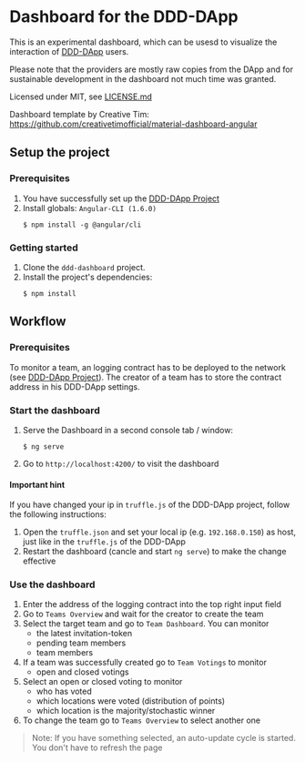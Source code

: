 # Dashboard for the DDD-DApp

This is an experimental dashboard, which can be usesd to visualize the interaction of [DDD-DApp](https://github.com/pirminrehm/ws17-EthereumBlockchain) users.

Please note that the providers are mostly raw copies from the DApp and for sustainable development in the dashboard not much time was granted.

Licensed under MIT, see [LICENSE.md](./LICENSE.md)

Dashboard template by Creative Tim:
https://github.com/creativetimofficial/material-dashboard-angular

## Setup the project
### Prerequisites
1. You have successfully set up the [DDD-DApp Project](https://github.com/pirminrehm/ws17-EthereumBlockchain)
2. Install globals: `Angular-CLI (1.6.0)`
    ```shell
    $ npm install -g @angular/cli
    ```
### Getting started
1. Clone the `ddd-dashboard` project.
2. Install the project's dependencies:
    ```shell
    $ npm install
    ```

## Workflow
### Prerequisites
To monitor a team, an logging contract has to be deployed to the network (see [DDD-DApp Project](https://github.com/pirminrehm/ws17-EthereumBlockchain#compile-and-deploy-smart-contracts)). The creator of a team has to store the contract address in his DDD-DApp settings. 

### Start the dashboard
1. Serve the Dashboard in a second console tab / window:
    ```shell
    $ ng serve
    ```
2. Go to `http://localhost:4200/` to visit the dashboard


#### **Important hint**
If you have changed your ip in `truffle.js` of the DDD-DApp project, follow the following instructions:

1. Open the `truffle.json` and set your local ip (e.g. `192.168.0.150`) as host, just like in the `truffle.js` of the DDD-DApp
2. Restart the dashboard (cancle and start `ng serve`) to make the change effective

### Use the dashboard
1. Enter the address of the logging contract into the top right input field
2. Go to `Teams Overview` and wait for the creator to create the team
3. Select the target team and go to `Team Dashboard`. You can monitor
    - the latest invitation-token
    - pending team members
    - team members
4. If a team was successfully created go to `Team Votings` to monitor
    - open and closed votings
5. Select an open or closed voting to monitor
    - who has voted
    - which locations were voted (distribution of points)
    - which location is the majority/stochastic winner
6. To change the team go to `Teams Overview` to select another one
> Note: If you have something selected, an auto-update cycle is started. You don't have to refresh the page
